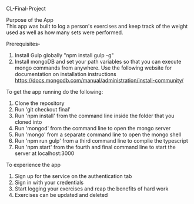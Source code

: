 CL-Final-Project  

Purpose of the App  
This app was built to log a person's exercises and keep track of the weight used as well as how many sets were performed.  

Prerequisites-  
1. Install Gulp globally "npm install gulp -g"  
2. Install mongoDB and set your path variables so that you can execute mongo commands from anywhere. Use the following website   for documentation on installation instructions https://docs.mongodb.com/manual/administration/install-community/  

To get the app running do the following:  
1. Clone the repository  
2. Run 'git checkout final'  
3. Run 'npm install' from the command line inside the folder that you cloned into  
4. Run 'mongod' from the command line to open the mongo server  
5. Run 'mongo' from a separate command line to open the mongo shell  
6. Run 'npm run gulp' from a third command line to complie the typescript  
7. Run 'npm start' from the fourth and final command line to start the server at localhost:3000  

To experience the app  
1. Sign up for the service on the authentication tab  
2. Sign in with your credentials  
3. Start logging your exercises and reap the benefits of hard work  
4. Exercises can be updated and deleted   

